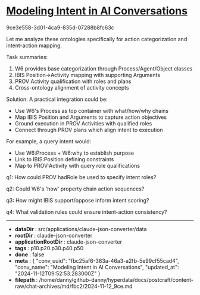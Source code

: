 # [Modeling Intent in AI Conversations](https://claude.ai/chat/fbc25af6-383a-46a3-a2fb-5e99cf55cad4)

9ce3e558-3d01-4ca9-835d-07288b8fc63c

 Let me analyze these ontologies specifically for action categorization and intent-action mapping.

Task summaries:
1. W6 provides base categorization through Process/Agent/Object classes
2. IBIS Position->Activity mapping with supporting Arguments 
3. PROV Activity qualification with roles and plans
4. Cross-ontology alignment of activity concepts

Solution:
A practical integration could be:
- Use W6's Process as top container with what/how/why chains
- Map IBIS Position and Arguments to capture action objectives 
- Ground execution in PROV Activities with qualified roles
- Connect through PROV plans which align intent to execution

For example, a query intent would:
- Use W6:Process + W6:why to establish purpose
- Link to IBIS:Position defining constraints  
- Map to PROV:Activity with query role qualifications

q1: How could PROV hadRole be used to specify intent roles?

q2: Could W6's 'how' property chain action sequences?

q3: How might IBIS support/oppose inform intent scoring?

q4: What validation rules could ensure intent-action consistency?

---

* **dataDir** : src/applications/claude-json-converter/data
* **rootDir** : claude-json-converter
* **applicationRootDir** : claude-json-converter
* **tags** : p10.p20.p30.p40.p50
* **done** : false
* **meta** : {
  "conv_uuid": "fbc25af6-383a-46a3-a2fb-5e99cf55cad4",
  "conv_name": "Modeling Intent in AI Conversations",
  "updated_at": "2024-11-12T09:52:53.283000Z"
}
* **filepath** : /home/danny/github-danny/hyperdata/docs/postcraft/content-raw/chat-archives/md/fbc2/2024-11-12_9ce.md